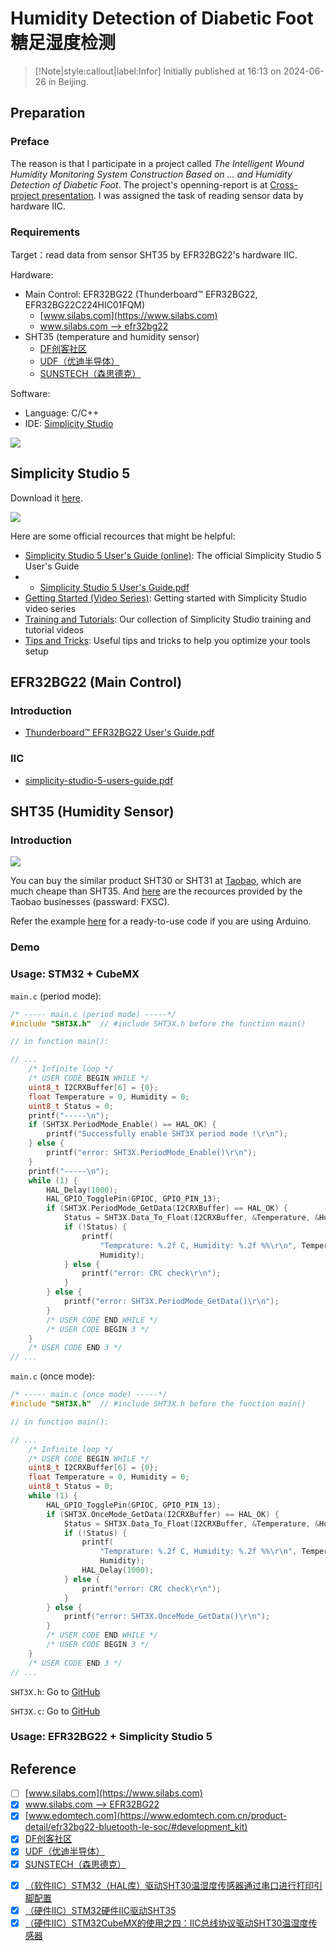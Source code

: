 # Humidity Detection of Diabetic Foot<br>糖足湿度检测

> [!Note|style:callout|label:Infor]
Initially published at 16:13 on 2024-06-26 in Beijing.


## Preparation

### Preface

The reason is that I participate in a project called *The Intelligent Wound Humidity Monitoring System Construction Based on ... and Humidity Detection of Diabetic Foot*. The project's openning-report is at [Cross-project presentation](https://write-bug-backend.oss-cn-beijing.aliyuncs.com/static/uploads/2024/7/8/b242ea15cd88951814177c6ad1ee2504.pptx). I was assigned the task of reading sensor data by hardware IIC.

<!-- 起因是参与了一个项目，名为“基于糖尿病足溃疡创面湿度监测……的智能化创面湿度监测系统构建”，需要对糖足湿度进行检测，项目开题报告在 [交叉项目答辩](https://write-bug-backend.oss-cn-beijing.aliyuncs.com/static/uploads/2024/7/8/b242ea15cd88951814177c6ad1ee2504.pptx)。我分配到的任务是硬件IIC读取传感器数据。 -->

### Requirements

Target：read data from sensor SHT35 by EFR32BG22's hardware IIC.

<!-- 目标：利用 EFR32BG22 的硬件IIC读取SHT35传感器数据。 -->


Hardware:
- Main Control: EFR32BG22 (Thunderboard™ EFR32BG22, EFR32BG22C224HIC01FQM)
  - [www.silabs.com](https://www.silabs.com)
  - [www.silabs.com --> efr32bg22](https://www.silabs.com/wireless/bluetooth/efr32bg22-series-2-socs)
- SHT35 (temperature and humidity sensor) 
  - [DF创客社区](https://wiki.dfrobot.com.cn/_SKU_SEN0333_SHT35_%E6%B8%A9%E6%B9%BF%E5%BA%A6%E4%BC%A0%E6%84%9F%E5%99%A8)
  - [UDF（优迪半导体）](http://www.udf-ic.com/goods/1098033)
  - [SUNSTECH（森思德克）](https://sunsstech.com/item/27.html) 
 
Software:
- Language: C/C++
- IDE: [Simplicity Studio](https://www.silabs.com/developers/simplicity-studio)

<div class="center"><img src="https://imagebank-0.oss-cn-beijing.aliyuncs.com/VS-PicGo/2024-08-12-23-02-25_HDofDF.jpg"/></div>

## Simplicity Studio 5 

Download it [here](https://www.silabs.com/developers/simplicity-studio).

<div class="center"><img src="https://imagebank-0.oss-cn-beijing.aliyuncs.com/VS-PicGo/2024-08-12-12-46-47_HDofDF.jpg"/></div>

Here are some official recources that might be helpful:

- [Simplicity Studio 5 User's Guide (online)](https://docs.silabs.com/simplicity-studio-5-users-guide/latest/ss-5-users-guide-overview/): The official Simplicity Studio 5 User's Guide
- - [Simplicity Studio 5 User's Guide.pdf](https://www.writebug.com/static/uploads/2024/8/14/2fd2582321ac1fcb4d48ad0e68873b04.pdf)
- [Getting Started (Video Series)](https://www.silabs.com/support/training/ss-studio-100-getting-started): Getting started with Simplicity Studio video series
- [Training and Tutorials](https://www.silabs.com/support/training.soft-development-environments_simplicity-studio): Our collection of Simplicity Studio training and tutorial videos
- [Tips and Tricks](https://docs.silabs.com/simplicity-studio-5-users-guide/latest/ss-5-users-guide-tips-and-tricks/): Useful tips and tricks to help you optimize your tools setup

## EFR32BG22 (Main Control)

### Introduction


- [Thunderboard™ EFR32BG22 User's Guide.pdf](https://www.writebug.com/static/uploads/2024/8/14/6447e4b1e41a9fb555c3003c4fa84234.pdf)


### IIC

- [simplicity-studio-5-users-guide.pdf](https://www.writebug.com/static/uploads/2024/8/14/2fd2582321ac1fcb4d48ad0e68873b04.pdf)


## SHT35 (Humidity Sensor)

### Introduction

<div class="center"><img src="https://imagebank-0.oss-cn-beijing.aliyuncs.com/VS-PicGo/2024-08-13-00-22-30_HDofDF.jpg"/></div>

You can buy the similar product SHT30 or SHT31 at [Taobao](https://detail.tmall.com/item.htm?id=724887014597&spm=a1z09.2.0.0.1bac2e8dhYWWfz), which are much cheape than SHT35. And [here](https://pan.baidu.com/s/1WYkf5UArwjvNI6C_c7SrgA?password=FXSC) are the recources provided by the Taobao businesses (passward: FXSC). 


Refer the example [here](https://wiki.dfrobot.com.cn/_SKU_SEN0333_SHT35_%E6%B8%A9%E6%B9%BF%E5%BA%A6%E4%BC%A0%E6%84%9F%E5%99%A8) for a ready-to-use code if you are using Arduino.

### Demo 


### Usage: STM32 + CubeMX

`main.c` (period mode):

``` c
/* ----- main.c (period mode) -----*/
#include "SHT3X.h"  // #include SHT3X.h before the function main()

// in function main(): 

// ...
    /* Infinite loop */
    /* USER CODE BEGIN WHILE */
    uint8_t I2CRXBuffer[6] = {0};
    float Temperature = 0, Humidity = 0;
    uint8_t Status = 0;
    printf("-----\n");
    if (SHT3X.PeriodMode_Enable() == HAL_OK) {
        printf("Successfully enable SHT3X period mode !\r\n");
    } else {
        printf("error: SHT3X.PeriodMode_Enable()\r\n");
    }
    printf("-----\n");
    while (1) {
        HAL_Delay(1000);
        HAL_GPIO_TogglePin(GPIOC, GPIO_PIN_13);
        if (SHT3X.PeriodMode_GetData(I2CRXBuffer) == HAL_OK) {
            Status = SHT3X.Data_To_Float(I2CRXBuffer, &Temperature, &Humidity);
            if (!Status) {
                printf(
                    "Temprature: %.2f C, Humidity: %.2f %%\r\n", Temperature,
                    Humidity);
            } else {
                printf("error: CRC check\r\n");
            }
        } else {
            printf("error: SHT3X.PeriodMode_GetData()\r\n");
        }
        /* USER CODE END WHILE */
        /* USER CODE BEGIN 3 */
    }
    /* USER CODE END 3 */
// ...
```

`main.c` (once mode):

``` c
/* ----- main.c (once mode) -----*/
#include "SHT3X.h"  // #include SHT3X.h before the function main()

// in function main(): 

// ...
    /* Infinite loop */
    /* USER CODE BEGIN WHILE */
    uint8_t I2CRXBuffer[6] = {0};
    float Temperature = 0, Humidity = 0;
    uint8_t Status = 0;
    while (1) {
        HAL_GPIO_TogglePin(GPIOC, GPIO_PIN_13);
        if (SHT3X.OnceMode_GetData(I2CRXBuffer) == HAL_OK) {
            Status = SHT3X.Data_To_Float(I2CRXBuffer, &Temperature, &Humidity);
            if (!Status) {
                printf(
                    "Temprature: %.2f C, Humidity: %.2f %%\r\n", Temperature,
                    Humidity);
                HAL_Delay(1000);
            } else {
                printf("error: CRC check\r\n");
            }
        } else {
            printf("error: SHT3X.OnceMode_GetData()\r\n");
        }
        /* USER CODE END WHILE */
        /* USER CODE BEGIN 3 */
    }
    /* USER CODE END 3 */
// ...
```


`SHT3X.h`: Go to [GitHub](https://github.com/YiDingg/HDofDB/blob/main/Core/Inc/SHT3X.h)



`SHT3X.c`: Go to [GitHub](https://github.com/YiDingg/HDofDB/blob/main/Core/Src/SHT3X.c)


### Usage: EFR32BG22 + Simplicity Studio 5



## Reference

- [ ] [www.silabs.com](https://www.silabs.com)
- [x] [www.silabs.com --> EFR32BG22](https://www.silabs.com/wireless/bluetooth/efr32bg22-series-2-socs)
- [x] [www.edomtech.com](https://www.edomtech.com.cn/product-detail/efr32bg22-bluetooth-le-soc/#development_kit)
- [x] [DF创客社区](https://wiki.dfrobot.com.cn/_SKU_SEN0333_SHT35_%E6%B8%A9%E6%B9%BF%E5%BA%A6%E4%BC%A0%E6%84%9F%E5%99%A8)
- [x] [UDF（优迪半导体）](http://www.udf-ic.com/goods/1098033)
- [x] [SUNSTECH（森思德克）](https://sunsstech.com/item/27.html)

<!-- - [x] [（软件IIC）STM32模拟IIC驱动sht30温湿度传感器](https://blog.csdn.net/lllmeimei/article/details/121552846) 
- [x] [（软件IIC）IIC学习之SHT30温湿度传感器(基于STM32)](https://blog.csdn.net/qq_36973838/article/details/135546011)
-->


- [x] [（软件IIC）STM32（HAL库）驱动SHT30温湿度传感器通过串口进行打印引脚配置](https://blog.csdn.net/weixin_44597885/article/details/131757338)
- [x] [（硬件IIC）STM32硬件IIC驱动SHT35](https://blog.csdn.net/weixin_50621510/article/details/136555927)
- [x] [（硬件IIC）STM32CubeMX的使用之四：IIC总线协议驱动SHT30温湿度传感器](https://blog.csdn.net/weixin_43444989/article/details/109141174)

